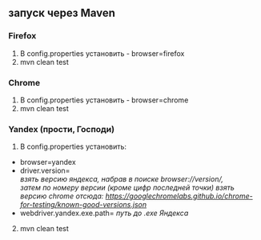 ## запуск через Maven
### Firefox
1) В config.properties установить - browser=firefox
2) mvn clean test
### Chrome
1) В config.properties установить - browser=chrome
2) mvn clean test
### Yandex (прости, Господи)
1) В config.properties установить:
- browser=yandex 
- driver.version=  
*взять версию яндекса, набрав в поиске browser://version/,  
затем по номеру версии (кроме цифр последней точки) взять версию chrome отсюда: https://googlechromelabs.github.io/chrome-for-testing/known-good-versions.json*
- webdriver.yandex.exe.path= *путь до .exe Яндекса*
2) mvn clean test